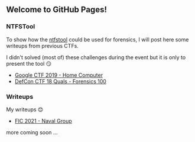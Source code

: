 ## Welcome to GitHub Pages!

### NTFSTool

To show how the [ntfstool](https://github.com/thewhiteninja/ntfstool) could be used for forensics, I will post here some writeups from previous CTFs.

I didn't solved (most of) these challenges during the event but it is only to present the tool :smirk:

- [Google CTF 2019 - Home Computer](ntfstool/Google_CTF_2019-Home_Computer.md)
- [DefCon CTF 18 Quals - Forensics 100](ntfstool/DefCon_CTF_18_Quals-Forensics_100.md)

### Writeups

My writeups :blush:

- [FIC 2021 - Naval Group](writeups/FIC_2021-Naval_Group.md)


more coming soon ...
